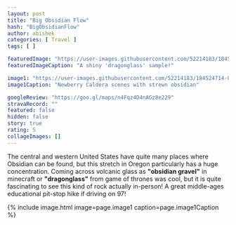```yaml
---
layout: post
title: "Big Obsidian Flow"
hash: "BigObsidianFlow"
author: abishek
categories: [ Travel ]
tags: [ ]

featuredImage: "https://user-images.githubusercontent.com/52214183/184524711-64cc73bb-97cd-468d-b3a4-530d87195b0c.jpg"
featuredImageCaption: "A shiny 'dragonglass' sample!"

image1: "https://user-images.githubusercontent.com/52214183/184524714-04931b3d-9518-44c2-93ac-a929904201a9.jpg"
image1Caption: "Newberry Caldera scenes with strewn obsidian"

googleReview: "https://goo.gl/maps/n4Fqz4D4nAGz8e229"
stravaRecord: ""
featured: false
hidden: false
story: true
rating: 5
collageImages: []
---
```


The central and western United States have quite many places where Obsidian can be found, but this stretch in Oregon particularly has a huge concentration. Coming across volcanic glass as **"obsidian gravel"** in minecraft or **"dragonglass"** from game of thrones was cool, but it is quite fascinating to see this kind of rock actually in-person! A great middle-ages educational pit-stop hike if driving on 97!

{% include image.html image=page.image1 caption=page.image1Caption %}